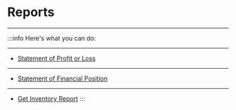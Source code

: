 # Reports
---
:::info Here's what you can do:

---
- [Statement of Profit or Loss](./income-statement/)
---
- [Statement of Financial Position](./balance-sheet/)
---
- [Get Inventory Report](./get-inventory-report/)
:::